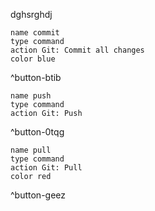 dghsrghdj

```button
name commit
type command
action Git: Commit all changes
color blue
```
^button-btib

```button
name push
type command
action Git: Push
```
^button-0tqg

```button
name pull
type command
action Git: Pull
color red
```
^button-geez
